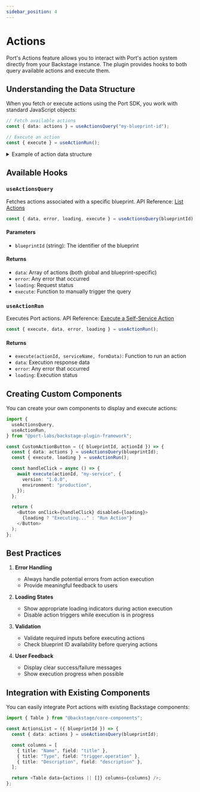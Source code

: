 ```yaml
---
sidebar_position: 4
---
```


# Actions

Port's Actions feature allows you to interact with Port's action system directly from your Backstage instance. The plugin provides hooks to both query available actions and execute them.

## Understanding the Data Structure

When you fetch or execute actions using the Port SDK, you work with standard JavaScript objects:

```typescript
// Fetch available actions
const { data: actions } = useActionsQuery("my-blueprint-id");

// Execute an action
const { execute } = useActionRun();
```

<details>
<summary>Example of action data structure</summary>

```typescript
const exampleAction = {
  id: "action-123",
  identifier: "deploy-service",
  title: "Deploy Service",
  blueprint: "service-blueprint",
  trigger: {
    operation: "DAY-2",
    userInputs: {
      properties: {
        version: "string",
        environment: "string",
      },
      required: ["version"],
    },
  },
  invocationMethod: {
    type: "GITHUB",
    org: "my-org",
    repo: "my-repo",
    workflow: "deploy.yml",
  },
};
```

</details>

## Available Hooks

### `useActionsQuery`

Fetches actions associated with a specific blueprint. API Reference: [List Actions](https://docs.getport.io/api-reference/get-actions-automations)

```typescript
const { data, error, loading, execute } = useActionsQuery(blueprintId);
```

#### Parameters

- `blueprintId` (string): The identifier of the blueprint

#### Returns

- `data`: Array of actions (both global and blueprint-specific)
- `error`: Any error that occurred
- `loading`: Request status
- `execute`: Function to manually trigger the query

### `useActionRun`

Executes Port actions. API Reference: [Execute a Self-Service Action](https://docs.getport.io/api-reference/execute-a-self-service-action)

```typescript
const { execute, data, error, loading } = useActionRun();
```

#### Returns

- `execute(actionId, serviceName, formData)`: Function to run an action
- `data`: Execution response data
- `error`: Any error that occurred
- `loading`: Execution status

## Creating Custom Components

You can create your own components to display and execute actions:

```typescript
import {
  useActionsQuery,
  useActionRun,
} from "@port-labs/backstage-plugin-framework";

const CustomActionButton = ({ blueprintId, actionId }) => {
  const { data: actions } = useActionsQuery(blueprintId);
  const { execute, loading } = useActionRun();

  const handleClick = async () => {
    await execute(actionId, "my-service", {
      version: "1.0.0",
      environment: "production",
    });
  };

  return (
    <Button onClick={handleClick} disabled={loading}>
      {loading ? "Executing..." : "Run Action"}
    </Button>
  );
};
```

## Best Practices

1. **Error Handling**

   - Always handle potential errors from action execution
   - Provide meaningful feedback to users

2. **Loading States**

   - Show appropriate loading indicators during action execution
   - Disable action triggers while execution is in progress

3. **Validation**

   - Validate required inputs before executing actions
   - Check blueprint ID availability before querying actions

4. **User Feedback**
   - Display clear success/failure messages
   - Show execution progress when possible

## Integration with Existing Components

You can easily integrate Port actions with existing Backstage components:

```typescript
import { Table } from "@backstage/core-components";

const ActionsList = ({ blueprintId }) => {
  const { data: actions } = useActionsQuery(blueprintId);

  const columns = [
    { title: "Name", field: "title" },
    { title: "Type", field: "trigger.operation" },
    { title: "Description", field: "description" },
  ];

  return <Table data={actions || []} columns={columns} />;
};
```
